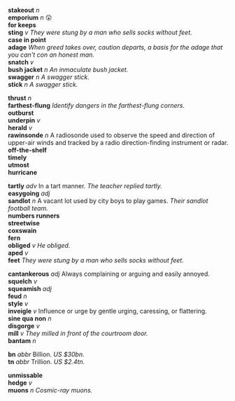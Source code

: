 

__stakeout__ _n_  
__emporium__ _n_ :astonished:  
__for keeps__  
__sting__ _v_ _They were stung by a man who sells socks without feet._  
__case in point__  
__adage__ _When greed takes over, caution departs, a basis for the adage that you can't con an honest man._  
__snatch__ _v_  
__bush jacket__ _n_ _An inmaculate bush jacket._  
__swagger__ _n_ _A swagger stick._  
__stick__ _n_ _A swagger stick._  

__thrust__ _n_  
__farthest-flung__ _Identify dangers in the farthest-flung corners._  
__outburst__  
__underpin__ _v_  
__herald__ _v_  
__rawinsonde__ _n_ A radiosonde used to observe the speed and direction of upper-air winds and tracked by a radio direction-finding instrument or radar.  
__off-the-shelf__  
__timely__  
__utmost__  
__hurricane__  

__tartly__ _adv_ In a tart manner. _The teacher replied tartly._  
__easygoing__ _adj_  
__sandlot__ _n_ A vacant lot used by city boys to play games. _Their sandlot football team._  
__numbers runners__  
__streetwise__  
__coxswain__  
__fern__  
__obliged__ _v_ _He obliged._  
__aped__ _v_  
__feet__ _They were stung by a man who sells socks without feet._  

__cantankerous__ _adj_ Always complaining or arguing and easily annoyed.  
__squelch__ _v_  
__squeamish__ _adj_  
__feud__ _n_  
__style__ _v_  
__inveigle__ _v_ Influence or urge by gentle urging, caressing, or flattering.  
__sine qua non__ _n_  
__disgorge__ _v_  
__mill__ _v_ _They milled in front of the courtroom door._  
__bantam__ _n_  

__bn__ _abbr_ Billion. _US $30bn._  
__tn__ _abbr_ Trillion. _US $2.4tn._  

__unmissable__  
__hedge__ _v_  
__muons__ _n_ _Cosmic-ray muons._  
